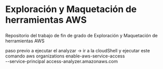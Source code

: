 # Exploración y Maquetación de herramientas AWS
##### 
Repositorio del trabajo de fin de grado de Exploración y Maquetación de herramientas AWS

paso previo a ejecutar el analyzar -> ir a la cloudShell y ejecutar este comando aws organizations enable-aws-service-access \
  --service-principal access-analyzer.amazonaws.com

